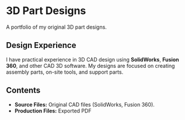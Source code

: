 # 3D Part Designs

A portfolio of my original 3D part designs.

## Design Experience

I have practical experience in 3D CAD design using **SolidWorks**, **Fusion 360**, and other CAD 3D software. My designs are focused on creating assembly parts, on-site tools, and support parts.

## Contents

- **Source Files:** Original CAD files (SolidWorks, Fusion 360).
- **Production Files:** Exported PDF
